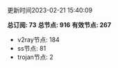 更新时间2023-02-21 15:40:09

**总订阅: 73**
**总节点: 916**
**有效节点: 267**
- v2ray节点: 184
- ss节点: 81
- trojan节点: 2
